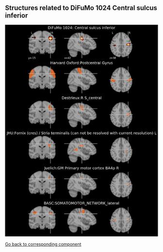 


## Structures related to DiFuMo 1024 Central sulcus inferior

![100](100.jpg "Structures related to DiFuMo 1024 Central sulcus inferior")

[Go back to corresponding component](https://parietal-inria.github.io/DiFuMo/1024/html/100.html)